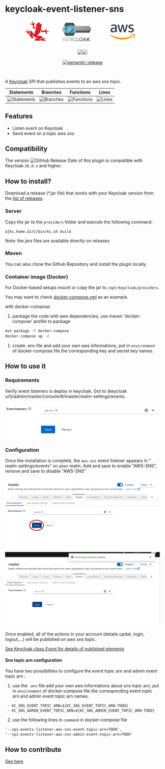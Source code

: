 # **keycloak-event-listener-sns** 

<div align="center">
<img src="./assets/logo.png" width="15%"/> 
  <img src="./assets/keycloak-logo1.png" width="35%" />
  <img src="./assets/AWS-Logo.svg" width="22%"/>
</div>
</br>

<div align="center">
<a href="https://github.com/RedFroggy/keycloak-event-listener-sns"><img src="https://github.com/RedFroggy/keycloak-event-listener-sns/actions/workflows/build.yml/badge.svg"/></a><a href="https://github.com/RedFroggy/keycloak-event-listener-sns"><img src="https://github.com/RedFroggy/keycloak-event-listener-sns/actions/workflows/release.yml/badge.svg"/></a>

[![semantic-release](https://img.shields.io/badge/%20%20%F0%9F%93%A6%F0%9F%9A%80-semantic--release-e10079.svg)](https://github.com/semantic-release/semantic-release)
</div>

</br>

A [Keycloak](https://www.keycloak.org/) SPI that publishes events to an aws sns topic.

| Statements                  | Branches                | Functions                 | Lines             |
| --------------------------- | ----------------------- | ------------------------- | ----------------- |
| ![Statements](https://img.shields.io/badge/statements-100%25-brightgreen.svg?style=flat) | ![Branches](https://img.shields.io/badge/branches-100%25-brightgreen.svg?style=flat) | ![Functions](https://img.shields.io/badge/functions-100%25-brightgreen.svg?style=flat) | ![Lines](https://img.shields.io/badge/lines-100%25-brightgreen.svg?style=flat) |

## Features

* Listen event on Keycloak
* Send event on a topic aws sns

## Compatibility
The version ![GitHub Release Date](https://img.shields.io/github/release/RedFroggy/keycloak-event-listener-sns?style=plastic) of this plugin is compatible with Keycloak `20.0.x` and higher.

## How to install?

Download a release (*.jar file) that works with your Keycloak version from
the [list of releases](https://github.com/RedFroggy/keycloak-event-listener-sns/releases).

### Server

Copy the jar to the `providers` folder and execute the following command:

```shell
${kc.home.dir}/bin/kc.sh build
```

Note: the jars files are available directly on releases

### Maven

You can also clone the Github Repository and install the plugin locally.

### Container image (Docker)

For Docker-based setups mount or copy the jar to `/opt/keycloak/providers`.

You may want to check [docker-compose.yml](docker-compose.yml) as an example.

with docker-compose:
1. package the code with aws dependencies, use maven 'docker-compose' profile to package 

```bash
mvn package -P docker-compose
docker-compose up -d
```

1. create .env file and add your own aws informations, put in `environment` of docker-compose file the corresponding key and secret key names.

## How to use it

### Requirements

Verify event listeners is deploy in keycloak. Got to {keycloak url}/admin/master/console/#/master/realm-settings/events.

<div align="center">

![server-info_event](/assets/server-info_event.png)
</div>

### Configuration

Once the installation is complete, the `aws-sns` event listener appears in "
realm-settings/events" on your realm. Add and save to enable "AWS-SNS", remove and save to disable "AWS-SNS"

<div align="center">

![enable_event-listener](/assets/enable_event-listener.png)
</div>

<div align="center">

![required-actions-conf](/assets/event-listener_updated.png)
</div>

Once enabled, all of the actions in your account (details  updat, login, logout,...) will be published on aws sns topic.

[See Keycloak class *Event* for details of published elements](https://www.keycloak.org/docs-api/13.0/javadocs/org/keycloak/events/Event.html)

#### **Sns topic arn configuration**

You have two possibilities to configure the event topic arn and admin event topic arn :
1. use the `.env` file add your own aws informations about sns topic arn, put in `environment` of docker-compose file the corresponding event topic arn and admin event topic arn names.

```
 - KC_SNS_EVENT_TOPIC_ARN=${KC_SNS_EVENT_TOPIC_ARN-TODO}
 - KC_SNS_ADMIN_EVENT_TOPIC_ARN=${KC_SNS_ADMIN_EVENT_TOPIC_ARN-TODO}
```
2. use the following lines in `command` in docker-compose file

```
'--spi-events-listener-aws-sns-event-topic-arn=TODO', 
'--spi-events-listener-aws-sns-admin-event-topic-arn=TODO'
```
## How to contribute

[See here](CONTRIBUTING.en.md)

